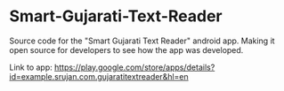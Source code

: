 # Smart-Gujarati-Text-Reader

Source code for the "Smart Gujarati Text Reader" android app. 
Making it open source for developers to see how the app was developed. 

Link to app: https://play.google.com/store/apps/details?id=example.srujan.com.gujaratitextreader&hl=en

